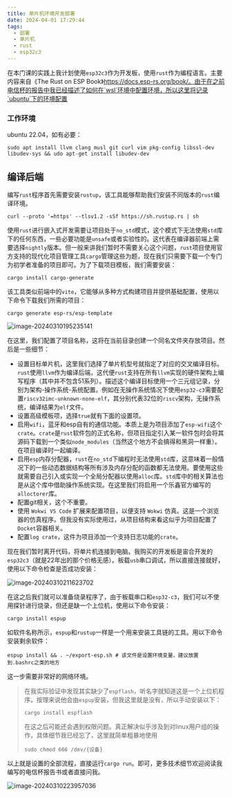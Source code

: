 ```yaml
---
title: 单片机环境开发部署
date: 2024-04-01 17:29:44
tags: 
  - 部署
  - 单片机
  - rust
  - esp32c3
---
```


<!-- # 单片机环境开发部署 -->

在本门课的实践上我计划使用`esp32c3`作为开发板，使用`rust`作为编程语言。主要内容来自《The Rust on ESP Book》<https://docs.esp-rs.org/book/。由于在之前电信杯的报告中我已经描述了如何在`wsl`环境中配置环境，所以这里将记录`ubuntu`下的环境配置>

### 工作环境

ubuntu 22.04，如有必要：

```shell
sudo apt install llvm clang musl git curl vim pkg-config libssl-dev libudev-sys && udo apt-get install libudev-dev
```

## 编译后端

编写`rust`程序首先需要安装`rustup`，该工具能够帮助我们安装不同版本的`rust`编译环境。

```shell
curl --proto '=https' --tlsv1.2 -sSf https://sh.rustup.rs | sh
```

使用`rust`进行嵌入式开发需要让项目处于`no_std`模式，这个模式下无法使用`std`库下的任何东西，一些必要功能是`unsafe`或者实验性的。这代表在编译器前端上需要选择`nightly`版本。但一般来讲我们暂时不需要关心这个问题，`rust`项目使用官方支持的现代化项目管理工具`cargo`管理这些为题，现在我们只需要下载一个专门为初学者准备的项目即可。为了下载项目模板，我们需要安装：

```shell
cargo install cargo-generate
```

该工具类似前端中的`vite`，它能够从多种方式构建项目并提供基础配置，使用以下命令下载我们所需的项目：

```shell
cargo generate esp-rs/esp-template
```

![image-20240310195235141](image-20240310195235141.png)

在这里，我们配置了项目名称，这将在当前目录创建一个同名文件夹存放项目。然后是一些细节：

* 设置目标单片机，这里我们选择了单片机型号就指定了对应的交叉编译目标。`rust`使用`llvm`作为编译后端，这代便`rust`支持在所有`llvm`实现的硬件架构上编写程序（其中并不包含51系列）。描述这个编译目标使用一个三元组记录，分别为架构-操作系统-系统配置。例如在无操作系统情况下使用`esp32-c3`需要配置`riscv32imc-unknown-none-elf`，其分别代表32位的`riscv`架构，无操作系统，编译结果为`elf`文件。
* 设置高级模板项，选择`true`就有下面的设置项。
* 启用`wifi`，蓝牙和esp自有的通信功能。本质上是为项目添加了`esp-wifi`这个`crate`。`crate`是`rust`软件包的正式名称，但项目指定引入某一软件包时会将其源码下载到一个类似`node_modules`（当然这个地方不会搞得和黑洞一样重）。在项目编译时一起编译。
* 启用`esp`内存分配器，`rust`在`no_std`下编程时无法使用`std`库，这意味着一般情况下的一些动态数据结构等所有涉及内存分配的函数都无法使用。要使用这些就需要自己引入或实现一个全局分配器以使用`alloc`库。`std`库中的相关算法也是从这个库中借助操作系统实现。在这里我们将启用一个乐鑫官方编写的`alloctorer`库。
* 配置git相关，这个不重要。
* 使用 `Wokwi VS Code` 扩展来配置项目，以便支持 `Wokwi` 仿真。这是一个浏览器的仿真程序。但我没有实际使用过，从项目结构来看这似乎为项目配置了`Docket`容器相关。
* 配置`log crate`，这件为项目添加一个支持日志功能的`crate`。

现在我们暂时离开代码，将单片机连接到电脑。我购买的开发板是宙合开发的`esp32c3`（就是22年出的那个价格无感）。板载`usb`串口调试，所以直接连接就好，使用以下命令检查是否成功安装：

![image-20240310211623702](image-20240310211623702.png)

在这之后我们就可以准备烧录程序了，由于板载串口和`esp32-c3`，我们可以不使用探针进行烧录，但还是缺一个上位机，使用以下命令安装：

```shell
cargo install espup
```

如软件名称所示，`espup`和`rustup`一样是一个用来安装工具链的工具。用以下命令安装剩余软件：

```shell
espup install && . ~/export-esp.sh # 该文件是设置环境变量，建议放置到.bashrc之类的地方
```

这一步需要非常好的网络环境。

> 在我实际验证中发现其实缺少了`espflash`，听名字就知道这是一个上位机程序。按理来说他会由`espup`安装，但我这里就是没有，所以手动安装以下：
>
> ```shell
> cargo install espflash
> ```
>
> 在这之后可能还会遇到权限问题。真正解决似乎涉及到对linux用户组的操作，具体细节我已经忘了，这里就简单粗暴地使用
>
> ```shell
> sudo chmod 666 /dev/{设备}
> ```

以上就是设置的全部流程，直接运行`cargo run`。即可，更多技术细节欢迎阅读我编写的电信杯报告书或者直接问我。

![image-20240310223957036](image-20240310223957036.png)
